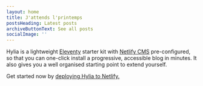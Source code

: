 ```yaml
---
layout: home
title: J'attends l'printemps
postsHeading: Latest posts
archiveButtonText: See all posts
socialImage: ''
---
```

Hylia is a lightweight [Eleventy](https://11ty.io) starter kit with [Netlify CMS](https://www.netlifycms.org/) pre-configured, so that you can one-click install a progressive, accessible blog in minutes. It also gives you a well organised starting point to extend yourself.

Get started now by [deploying Hylia to Netlify.](https://app.netlify.com/start/deploy?repository=https://github.com/hankchizljaw/hylia&stack=cms)
